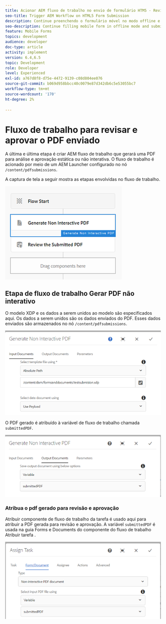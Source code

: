 ```yaml
---
title: Acionar AEM fluxo de trabalho no envio de formulário HTM5 - Revisar e aprovar PDF
seo-title: Trigger AEM Workflow on HTML5 Form Submission
description: Continue preenchendo o formulário móvel no modo offline e envie o formulário móvel para acionar AEM fluxo de trabalho
seo-description: Continue filling mobile form in offline mode and submit mobile form to trigger AEM workflow
feature: Mobile Forms
topics: development
audience: developer
doc-type: article
activity: implement
version: 6.4,6.5
topic: Development
role: Developer
level: Experienced
exl-id: a767d8f8-d75e-4472-9139-c08d804ee076
source-git-commit: b069d958bbcc40c0079e87d342db6c5e53055bc7
workflow-type: tm+mt
source-wordcount: '170'
ht-degree: 2%

---
```


# Fluxo de trabalho para revisar e aprovar o PDF enviado

A última e última etapa é criar AEM fluxo de trabalho que gerará uma PDF para análise e aprovação estática ou não interativa. O fluxo de trabalho é acionado por meio de um AEM Launcher configurado no nó `/content/pdfsubmissions`.

A captura de tela a seguir mostra as etapas envolvidas no fluxo de trabalho.

![fluxo de trabalho](assets/workflow.PNG)

## Etapa de fluxo de trabalho Gerar PDF não interativo

O modelo XDP e os dados a serem unidos ao modelo são especificados aqui. Os dados a serem unidos são os dados enviados do PDF. Esses dados enviados são armazenados no nó `/content/pdfsubmissions`.

![fluxo de trabalho](assets/generate-pdf1.PNG)

O PDF gerado é atribuído à variável de fluxo de trabalho chamada `submittedPDF`.

![fluxo de trabalho](assets/generate-pdf2.PNG)

### Atribua o pdf gerado para revisão e aprovação

Atribuir componente de fluxo de trabalho da tarefa é usado aqui para atribuir a PDF gerada para revisão e aprovação. A variável `submittedPDF` é usada na guia Forms e Documents do componente do fluxo de trabalho Atribuir tarefa .

![fluxo de trabalho](assets/assign-task.PNG)
